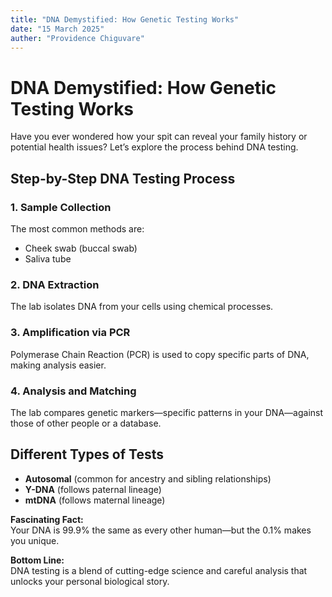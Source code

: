 ```yaml
---
title: "DNA Demystified: How Genetic Testing Works"
date: "15 March 2025"
auther: "Providence Chiguvare"
---
```


# DNA Demystified: How Genetic Testing Works

Have you ever wondered how your spit can reveal your family history or potential health issues? Let’s explore the process behind DNA testing.

## Step-by-Step DNA Testing Process

### 1. **Sample Collection**
The most common methods are:
- Cheek swab (buccal swab)
- Saliva tube

### 2. **DNA Extraction**
The lab isolates DNA from your cells using chemical processes.

### 3. **Amplification via PCR**
Polymerase Chain Reaction (PCR) is used to copy specific parts of DNA, making analysis easier.

### 4. **Analysis and Matching**
The lab compares genetic markers—specific patterns in your DNA—against those of other people or a database.

## Different Types of Tests
- **Autosomal** (common for ancestry and sibling relationships)
- **Y-DNA** (follows paternal lineage)
- **mtDNA** (follows maternal lineage)

**Fascinating Fact:**  
Your DNA is 99.9% the same as every other human—but the 0.1% makes you unique.

**Bottom Line:**  
DNA testing is a blend of cutting-edge science and careful analysis that unlocks your personal biological story.

